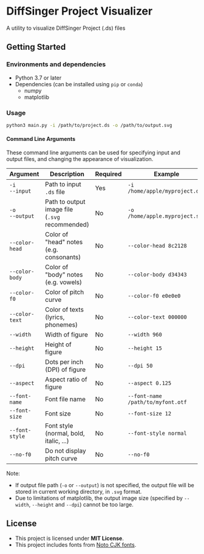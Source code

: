 # DiffSinger Project Visualizer
A utility to visualize DiffSinger Project (.ds) files

## Getting Started
### Environments and dependencies
* Python 3.7 or later
* Dependencies (can be installed using `pip` or `conda`)
  * numpy
  * matplotlib

### Usage
```bash
python3 main.py -i /path/to/project.ds -o /path/to/output.svg
```
#### Command Line Arguments
These command line arguments can be used for specifying input and output files, and changing the appearance of visualization.

| Argument             | Description                                    | Required | Example                           |
|----------------------|------------------------------------------------|----------|-----------------------------------|
| `-i`<br />`--input`  | Path to input `.ds` file                       | Yes      | `-i /home/apple/myproject.ds`     |
| `-o`<br />`--output` | Path to output image file (`.svg` recommended) | No       | `-o /home/apple.myproject.svg`    |
| `--color-head`       | Color of "head" notes (e.g. consonants)        | No       | `--color-head 8c2128`             |
| `--color-body`       | Color of "body" notes (e.g. vowels)            | No       | `--color-body d34343`             |
| `--color-f0`         | Color of pitch curve                           | No       | `--color-f0 e0e0e0`               |
| `--color-text`       | Color of texts (lyrics, phonemes)              | No       | `--color-text 000000`             |
| `--width`            | Width of figure                                | No       | `--width 960`                     |
| `--height`           | Height of figure                               | No       | `--height 15`                     |
| `--dpi`              | Dots per inch (DPI) of figure                  | No       | `--dpi 50`                        |
| `--aspect`           | Aspect ratio of figure                         | No       | `--aspect 0.125`                  |
| `--font-name`        | Font file name                                 | No       | `--font-name /path/to/myfont.otf` |
| `--font-size`        | Font size                                      | No       | `--font-size 12`                  |
| `--font-style`       | Font style (normal, bold, italic, ...)         | No       | `--font-style normal`             |
| `--no-f0`            | Do not display pitch curve                     | No       | `--no-f0`                         |

Note:
* If output file path (`-o` or `--output`) is not specified, the output file will be stored in current working directory, in `.svg` format.
* Due to limitations of matplotlib, the output image size (specified by `--width`, `--height` and `--dpi`) cannot be too large.

## License
* This project is licensed under **MIT License**.
* This project includes fonts from [Noto CJK fonts](https://github.com/notofonts/noto-cjk).